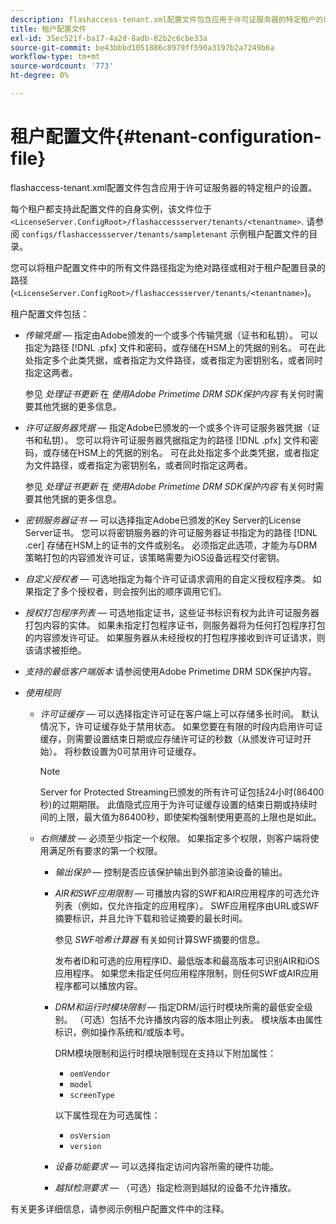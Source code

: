 ```yaml
---
description: flashaccess-tenant.xml配置文件包含应用于许可证服务器的特定租户的设置。
title: 租户配置文件
exl-id: 35ec521f-ba17-4a2d-8adb-82b2c6cbe33a
source-git-commit: be43bbbd1051886c8979ff590a3197b2a7249b6a
workflow-type: tm+mt
source-wordcount: '773'
ht-degree: 0%

---
```


# 租户配置文件{#tenant-configuration-file}

flashaccess-tenant.xml配置文件包含应用于许可证服务器的特定租户的设置。

每个租户都支持此配置文件的自身实例，该文件位于 `<LicenseServer.ConfigRoot>/flashaccessserver/tenants/<tenantname>`. 请参阅 `configs/flashaccessserver/tenants/sampletenant` 示例租户配置文件的目录。

您可以将租户配置文件中的所有文件路径指定为绝对路径或相对于租户配置目录的路径(`<LicenseServer.ConfigRoot>/flashaccessserver/tenants/<tenantname>`)。

租户配置文件包括：

* *传输凭据*  — 指定由Adobe颁发的一个或多个传输凭据（证书和私钥）。 可以指定为路径 [!DNL .pfx] 文件和密码，或存储在HSM上的凭据的别名。 可在此处指定多个此类凭据，或者指定为文件路径，或者指定为密钥别名，或者同时指定这两者。

   参见 *处理证书更新* 在 *使用Adobe Primetime DRM SDK保护内容* 有关何时需要其他凭据的更多信息。

* *许可证服务器凭据*  — 指定Adobe已颁发的一个或多个许可证服务器凭据（证书和私钥）。 您可以将许可证服务器凭据指定为的路径 [!DNL .pfx] 文件和密码，或存储在HSM上的凭据的别名。 可在此处指定多个此类凭据，或者指定为文件路径，或者指定为密钥别名，或者同时指定这两者。

   参见 *处理证书更新* 在 *使用Adobe Primetime DRM SDK保护内容* 有关何时需要其他凭据的更多信息。

* *密钥服务器证书*  — 可以选择指定Adobe已颁发的Key Server的License Server证书。 您可以将密钥服务器的许可证服务器证书指定为的路径 [!DNL .cer] 存储在HSM上的证书的文件或别名。 必须指定此选项，才能为与DRM策略打包的内容颁发许可证，该策略需要为iOS设备远程交付密钥。

* *自定义授权者*  — 可选地指定为每个许可证请求调用的自定义授权程序类。 如果指定了多个授权者，则会按列出的顺序调用它们。
* *授权打包程序列表*  — 可选地指定证书，这些证书标识有权为此许可证服务器打包内容的实体。 如果未指定打包程序证书，则服务器将为任何打包程序打包的内容颁发许可证。 如果服务器从未经授权的打包程序接收到许可证请求，则该请求被拒绝。
* *支持的最低客户端版本* 请参阅使用Adobe Primetime DRM SDK保护内容。

* *使用规则*

   * *许可证缓存*  — 可以选择指定许可证在客户端上可以存储多长时间。 默认情况下，许可证缓存处于禁用状态。 如果您要在有限的时段内启用许可证缓存，则需要设置结束日期或应存储许可证的秒数（从颁发许可证时开始）。 将秒数设置为0可禁用许可证缓存。

      >[!NOTE]
      >
      >Server for Protected Streaming已颁发的所有许可证包括24小时(86400秒)的过期期限。 此值隐式应用于为许可证缓存设置的结束日期或持续时间的上限，最大值为86400秒，即使架构强制使用更高的上限也是如此。

   * *右侧播放*  — 必须至少指定一个权限。 如果指定多个权限，则客户端将使用满足所有要求的第一个权限。

      * *输出保护*  — 控制是否应该保护输出到外部渲染设备的输出。
      * *AIR和SWF应用限制*  — 可播放内容的SWF和AIR应用程序的可选允许列表（例如，仅允许指定的应用程序）。 SWF应用程序由URL或SWF摘要标识，并且允许下载和验证摘要的最长时间。

         参见 *SWF哈希计算器* 有关如何计算SWF摘要的信息。

         发布者ID和可选的应用程序ID、最低版本和最高版本可识别AIR和iOS应用程序。 如果您未指定任何应用程序限制，则任何SWF或AIR应用程序都可以播放内容。

      * *DRM和运行时模块限制*  — 指定DRM/运行时模块所需的最低安全级别。 （可选）包括不允许播放内容的版本阻止列表。 模块版本由属性标识，例如操作系统和/或版本号。

         DRM模块限制和运行时模块限制现在支持以下附加属性：

         * `oemVendor`
         * `model`
         * `screenType`

         以下属性现在为可选属性：

         * `osVersion`
         * `version`
      * *设备功能要求*  — 可以选择指定访问内容所需的硬件功能。
      * *越狱检测要求*  — （可选）指定检测到越狱的设备不允许播放。



有关更多详细信息，请参阅示例租户配置文件中的注释。
